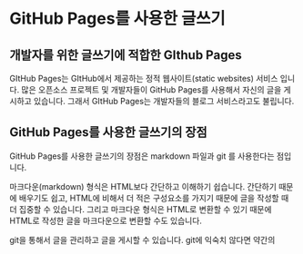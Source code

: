 # GitHub Pages를 사용한 글쓰기

## 개발자를 위한 글쓰기에 적합한 GIthub Pages

GItHub Pages는 GItHub에서 제공하는 정적 웹사이트(static websites) 서비스 입니다. 많은 오픈소스 프로젝트 및 개발자들이 GitHub Pages를 사용해서 자신의 글을 게시하고 있습니다. 그래서 GItHub Pages는 개발자들의 블로그 서비스라고도 불립니다.

## GitHub Pages를 사용한 글쓰기의 장점

GitHub Pages를 사용한 글쓰기의 장점은 markdown 파일과 git 를 사용한다는 점입니다.

마크다운(markdown) 형식은 HTML보다 간단하고 이해하기 쉽습니다. 간단하기 때문에 배우기도 쉽고, HTML에 비해서 더 적은 구성요소를 가지기 때문에 글을 작성할 때 더 집중할 수 있습니다. 그리고 마크다운 형식은 HTML로 변환할 수 있기 때문에 HTML로 작성한 글을 마크다운으로 변환할 수도 있습니다.

git을 통해서 글을 관리하고 글을 게시할 수 있습니다. git에 익숙치 않다면 약간의